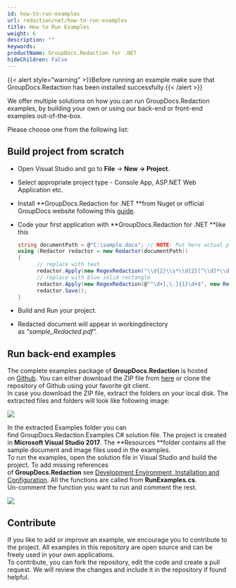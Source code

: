 ```yaml
---
id: how-to-run-examples
url: redaction/net/how-to-run-examples
title: How to Run Examples
weight: 6
description: ""
keywords: 
productName: GroupDocs.Redaction for .NET
hideChildren: False
---
```

{{< alert style="warning" >}}Before running an example make sure that GroupDocs.Redaction has been installed successfully.{{< /alert >}}

We offer multiple solutions on how you can run GroupDocs.Redaction examples, by building your own or using our back-end or front-end examples out-of-the-box.

Please choose one from the following list:


## Build project from scratch

*   Open Visual Studio and go to **File** -> **New **\->** Project**.
*   Select appropriate project type - Console App, ASP.NET Web Application etc.
*   Install **GroupDocs.Redaction for .NET **from Nuget or official GroupDocs website following this [guide](How%2Bto%2BRun%2BExamples.html).
*   Code your first application with **GroupDocs.Redaction for .NET **like this
    
    ```csharp
    string documentPath = @"C:\sample.docx"; // NOTE: Put here actual path for your document
    using (Redactor redactor = new Redactor(documentPath))
    {
          // replace with text
          redactor.Apply(new RegexRedaction("\\d{2}\\s*\\d{2}[^\\d]*\\d{6}", new ReplacementOptions("[removed]")));
          // replace with blue solid rectangle
          redactor.Apply(new RegexRedaction(@"^\d+[,\.]{1}\d+$", new ReplacementOptions(System.Drawing.Color.Blue)));
          redactor.Save();
    }
    ```
    
*   Build and Run your project. 
*   Redacted document will appear in workingdirectory as *"sample\_Redacted.pdf".*

## Run back-end examples

The complete examples package of **GroupDocs.Redaction** is hosted on [Github](https://github.com/groupdocs-redaction/GroupDocs.Redaction-for-.NET). You can either download the ZIP file from [here](https://github.com/groupdocs-redaction/GroupDocs.Redaction-for-.NET/archive/master.zip) or clone the repository of Github using your favorite git client.  
In case you download the ZIP file, extract the folders on your local disk. The extracted files and folders will look like following image:

![](redaction-net/images/how-to-run-examples.png)

In the extracted Examples folder you can find GroupDocs.Redaction.Examples C# solution file. The project is created in **Microsoft Visual Studio 2017**. The **Resources **folder contains all the sample document and image files used in the examples.  
To run the examples, open the solution file in Visual Studio and build the project. To add missing references of **GroupDocs.Redaction** see [Development Environment, Installation and Configuration](https://docs.groupdocs.com/display/redactionnet/Development+Environment%2C+Installation+and+Configuration). All the functions are called from **RunExamples.cs**.   
Un-comment the function you want to run and comment the rest.

![](redaction-net/images/how-to-run-examples_1.png)

## Contribute

If you like to add or improve an example, we encourage you to contribute to the project. All examples in this repository are open source and can be freely used in your own applications.  
To contribute, you can fork the repository, edit the code and create a pull request. We will review the changes and include it in the repository if found helpful.
